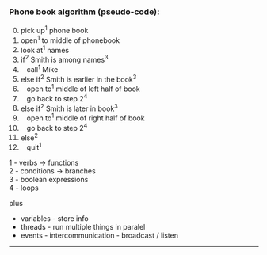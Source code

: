 ### Phone book algorithm (pseudo-code):

0. pick up<sup>1</sup> phone book
1. open<sup>1</sup> to middle of phonebook
1. look at<sup>1</sup> names
1. if<sup>2</sup> Smith is among names<sup>3</sup>
1. &nbsp;&nbsp;&nbsp;call<sup>1</sup> Mike
1. else if<sup>2</sup> Smith is earlier in the book<sup>3</sup>
1. &nbsp;&nbsp;&nbsp;open to<sup>1</sup> middle of left half of book
1. &nbsp;&nbsp;&nbsp;go back to step 2<sup>4</sup>
1. else if<sup>2</sup> Smith is later in book<sup>3</sup>
1. &nbsp;&nbsp;&nbsp;open to<sup>1</sup> middle of right half of book
1. &nbsp;&nbsp;&nbsp;go back to step 2<sup>4</sup>
1. else<sup>2</sup>
1. &nbsp;&nbsp;&nbsp;quit<sup>1</sup>

1 - verbs -> functions <br>
2 - conditions -> branches <br>
3 - boolean expressions <br>
4 - loops <br>

plus<br>

- variables - store info<br>
- threads - run multiple things in paralel<br>
- events - intercommunication - broadcast / listen<br>

---
